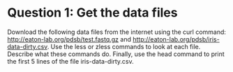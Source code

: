 # Question 1: Get the data files
Download the following data files from the internet using the curl command: http://eaton-lab.org/pdsb/test.fastq.gz and http://eaton-lab.org/pdsb/iris-data-dirty.csv. Use the less or zless commands to look at each file. Describe what these commands do. Finally, use the head command to print the first 5 lines of the file iris-data-dirty.csv.
